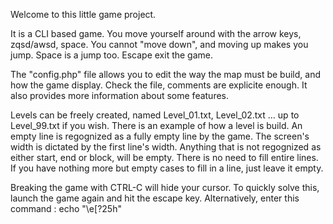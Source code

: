 Welcome to this little game project.

It is a CLI based game. You move yourself around with the arrow keys, zqsd/awsd, space. You cannot "move down", and moving up makes you jump. Space is a jump too. Escape exit the game.

The "config.php" file allows you to edit the way the map must be build, and how the game display. Check the file, comments are explicite enough. It also provides more information about some features.

Levels can be freely created, named Level_01.txt, Level_02.txt ... up to Level_99.txt if you wish.
    There is an example of how a level is build. An empty line is regognized as a fully empty line by the game.
    The screen's width is dictated by the first line's width.
    Anything that is not regognized as either start, end or block, will be empty.
    There is no need to fill entire lines. If you have nothing more but empty cases to fill in a line, just leave it empty.

Breaking the game with CTRL-C will hide your cursor.
	To quickly solve this, launch the game again and hit the escape key.
	Alternatively, enter this command : echo "\e[?25h"